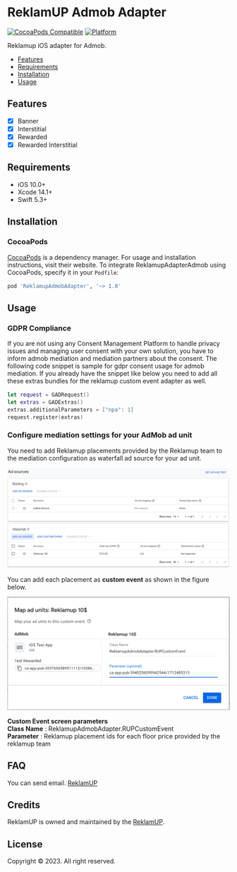 # ReklamUP Admob Adapter

[![CocoaPods Compatible](https://img.shields.io/cocoapods/v/ReklamupAdmobAdapter.svg)](https://img.shields.io/cocoapods/v/ReklamupAdmobAdapter.svg)
[![Platform](https://img.shields.io/cocoapods/p/ReklamupAdmobAdapter.svg?style=flat)](https://github.com/reklamupdev/ReklamupAdmobAdapter)

Reklamup iOS adapter for Admob.

- [Features](#features)
- [Requirements](#requirements)
- [Installation](#installation)
- [Usage](#usage)

## Features

- [x] Banner
- [x] Interstitial
- [x] Rewarded
- [x] Rewarded Interstitial

## Requirements

- iOS 10.0+
- Xcode 14.1+
- Swift 5.3+

## Installation

### CocoaPods

[CocoaPods](https://cocoapods.org) is a dependency manager. For usage and installation instructions, visit their website. To integrate ReklamupAdapterAdmob using CocoaPods, specify it in your `Podfile`:

```ruby
pod 'ReklamupAdmobAdapter', '~> 1.0'
```

## Usage

### GDPR Compliance

If you are not using any Consent Management Platform to handle privacy issues and managing user consent with your own solution, you have to inform admob mediation and mediation partners about the consent. The following code snippet is sample for gdpr consent usage for admob mediation. If you already have the snippet like below you need to add all these extras bundles for the reklamup custom event adapter as well.

```swift
let request = GADRequest()
let extras = GADExtras()
extras.additionalParameters = ["npa": 1]
request.register(extras)
```

### Configure mediation settings for your AdMob ad unit

You need to add Reklamup placements provided by the Reklamup team to the mediation configuration as waterfall ad source for your ad unit.

![Waterfall Ad Source](https://github.com/reklamupdev/reklamup-admob-adapter.ios/raw/main/assets/waterfall_ad_source.png)

You can add each placement as **custom event**  as shown in the figure below.

![Custom Event](https://github.com/reklamupdev/reklamup-admob-adapter.ios/raw/main/assets/custom_event.png)

**Custom Event screen parameters**<br />
**Class Name** : ReklamupAdmobAdapter.RUPCustomEvent<br />
**Parameter** : Reklamup placement ids for each floor price provided by the reklamup team<br />

## FAQ

You can send email. [ReklamUP](mailto:dev@reklamup.com?subject=Reklamup%20Admob%20Adapter%20iOS)

## Credits

ReklamUP is owned and maintained by the [ReklamUP](http://reklamup.com).

## License

Copyright © 2023. All right reserved.
